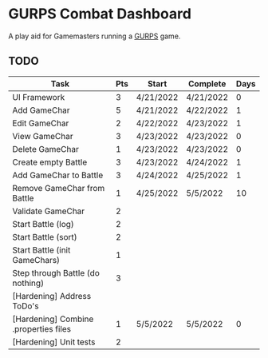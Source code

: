 # GURPS Combat Dashboard

A play aid for Gamemasters running a [GURPS](http://www.sjgames.com/gurps/) game.

## TODO

| Task                                  | Pts | Start      | Complete  | Days |
|---------------------------------------|-----|------------|-----------|------|
| UI Framework                          | 3   | 4/21/2022  | 4/21/2022 | 0    |
| Add GameChar                          | 5   | 4/21/2022  | 4/22/2022 | 1    |
| Edit GameChar                         | 2   | 4/22/2022  | 4/23/2022 | 1    |
| View GameChar                         | 3   | 4/23/2022  | 4/23/2022 | 0    |
| Delete GameChar                       | 1   | 4/23/2022  | 4/23/2022 | 0    |
| Create empty Battle                   | 3   | 4/23/2022  | 4/24/2022 | 1    |
| Add GameChar to Battle                | 3   | 4/24/2022  | 4/25/2022 | 1    |
| Remove GameChar from Battle           | 1   | 4/25/2022  | 5/5/2022  | 10   |
| Validate GameChar                     | 2   |            |           |      |
| Start Battle (log)                    | 2   |            |           |      |
| Start Battle (sort)                   | 2   |            |           |      |
| Start Battle (init GameChars)         | 1   |            |           |      |
| Step through Battle (do nothing)      | 3   |            |           |      |
| [Hardening] Address ToDo's            |     |            |           |      |
| [Hardening] Combine .properties files | 1   | 5/5/2022   | 5/5/2022  | 0    |
| [Hardening] Unit tests                | 2   |            |           |      |

